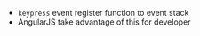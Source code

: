 - `keypress` event register function to event stack
- AngularJS take advantage of this for developer

